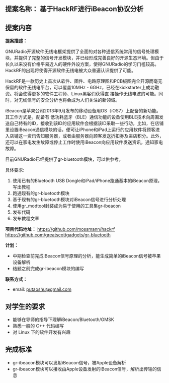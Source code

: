 
## 提案名称： 基于HackRF进行iBeacon协议分析

## 提案内容

**提案描述：**

GNURadio开源软件无线电框架提供了全面的对各种通信系统常用的信号处理模块，并提供了完整的信号开发模块，并已经形成完善良好的开源生态环境。但由于长久以来没有价格平易近人的硬件外设方案，使得GNURadio的学习门槛较高。HackRF的出现将使得开源软件无线电被大众普遍认识提供了可能。

HackRF是一款历史上首次从软件、固件、电路原理图和PCB板图完全开源而毫无保留的软件无线电平台，可以覆盖10MHz - 6GHz，已经在kickstarter上成功融资。将会使得更多的软件工程师、Linux黑客们获得直
接操作无线电波的可能。同时，对无线信号的安全分析也将会成为人们关注的新领域。

iBeacon是苹果公司2013年9月发布的移动设备用OS（iOS7）上配备的新功能。其工作方式是，配备有 低功耗蓝牙（BLE）通信功能的设备使用BLE技术向周围发送自己特有的ID，接收到该ID的应用软件会根据该ID采取一些行动。比如，在店铺里设置iBeacon通信模块的话，便可让iPhone和iPad上运行的应用软件将顾客进入店铺这一资讯告知服务器，或者由服务器向顾客发送折扣券及进店积分。此外，还可以在家电发生故障或停止工作时使用iBeacon向应用软件发送资讯，通知家电故障。

目前GNURadio已经提供了gr-bluetooth模块，可以供参考。

具体要求:

1. 使用已有的Bluetooth USB Dongle和iPad/iPhone跑通基本的iBeacon原理，写出教程
2. 跑通现有的gr-bluetooth模块
3. 基于现有的gr-bluetooth模块对iBeacon信号进行分析处理
4. 使用gr_modtool封装成为易于使用的工具集gr-ibeacon
5. 发布代码
6. 发布教程文章

**项目代码地址：**
<https://github.com/mossmann/hackrf>
<https://github.com/greatscottgadgets/gr-bluetooth>

**计划：**

* 中期检查前完成iBeacon信号原理的分析，能生成简单的iBeacon信号被苹果设备解析
* 结题之前完成gr-ibeacon模块的编写

**联系方式：**

* email: <putaoshu@gmail.com>


## 对学生的要求

* 能够在导师的指导下理解iBeacon/Bluetooth/GMSK
* 熟悉一般的 C++ 代码编写
* 对 Linux 下的软件开发有兴趣

## 完成标准

* gr-ibeacon模块可以发射iBeacon信号，被Apple设备解析
* gr-ibeacon模块可以接收由Apple设备发射的iBeacon信号，解析出传输的信息
